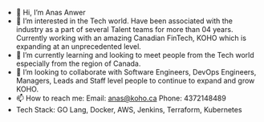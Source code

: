 - 👋 Hi, I’m Anas Anwer
- 👀 I’m interested in the Tech world. Have been associated with the industry as a part of several Talent teams for more than 04 years. Currently working with an amazing Canadian FinTech, KOHO which is expanding at an unprecedented level.
- 🌱 I’m currently learning and looking to meet people from the Tech world especially from the region of Canada.
- 💞️ I’m looking to collaborate with Software Engineers, DevOps Engineers, Managers, Leads and Staff level people to continue to expand and grow KOHO.
- 📫 How to reach me: Email: anas@koho.ca Phone: 4372148489
-   Tech Stack: GO Lang, Docker, AWS, Jenkins, Terraform, Kubernetes
<!---
anaskoho/anaskoho is a ✨ special ✨ repository because its `README.md` (this file) appears on your GitHub profile.
You can click the Preview link to take a look at your changes.
--->
